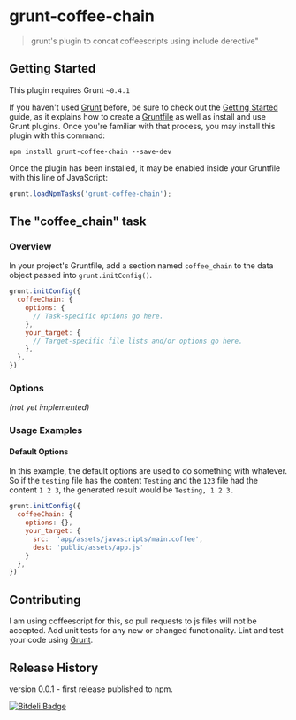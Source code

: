 # grunt-coffee-chain

> grunt's plugin to concat coffeescripts using include derective"

## Getting Started
This plugin requires Grunt `~0.4.1`

If you haven't used [Grunt](http://gruntjs.com/) before, be sure to check out the [Getting Started](http://gruntjs.com/getting-started) guide, as it explains how to create a [Gruntfile](http://gruntjs.com/sample-gruntfile) as well as install and use Grunt plugins. Once you're familiar with that process, you may install this plugin with this command:

```shell
npm install grunt-coffee-chain --save-dev
```

Once the plugin has been installed, it may be enabled inside your Gruntfile with this line of JavaScript:

```js
grunt.loadNpmTasks('grunt-coffee-chain');
```

## The "coffee_chain" task

### Overview
In your project's Gruntfile, add a section named `coffee_chain` to the data object passed into `grunt.initConfig()`.

```js
grunt.initConfig({
  coffeeChain: {
    options: {
      // Task-specific options go here.
    },
    your_target: {
      // Target-specific file lists and/or options go here.
    },
  },
})
```

### Options
_(not yet implemented)_

### Usage Examples

#### Default Options
In this example, the default options are used to do something with whatever. So if the `testing` file has the content `Testing` and the `123` file had the content `1 2 3`, the generated result would be `Testing, 1 2 3.`

```js
grunt.initConfig({
  coffeeChain: {
    options: {},
    your_target: {
      src:  'app/assets/javascripts/main.coffee',
      dest: 'public/assets/app.js'
    }
  },
})
```

## Contributing
I am using coffeescript for this, so pull requests to js files will not be accepted. Add unit tests for any new or changed functionality. Lint and test your code using [Grunt](http://gruntjs.com/).

## Release History
version 0.0.1 - first release published to npm.


[![Bitdeli Badge](https://d2weczhvl823v0.cloudfront.net/rrott/grunt_coffee_chain/trend.png)](https://bitdeli.com/free "Bitdeli Badge")

